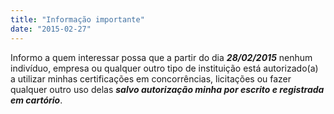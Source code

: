 ```yaml
---
title: "Informação importante"
date: "2015-02-27"
---
```


Informo a quem interessar possa que a partir do dia **_28/02/2015_** nenhum indivíduo, empresa ou qualquer outro tipo de
instituição está autorizado(a) a utilizar minhas certificações em concorrências, licitações ou fazer qualquer outro uso
delas **_salvo autorização minha por escrito e registrada em cartório_**.
